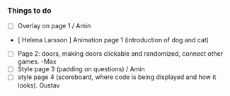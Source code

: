 ### Things to do

- [ ] Overlay on page 1 / Amin
- [ Helena Larsson ] Animation page 1 (introduction of dog and cat)
- [ ] Page 2: doors, making doors clickable and randomized, connect other games.  -Max
- [ ] Style page 3 (padding on questions) / Amin
- [ ] style page 4 (scoreboard, where code is being displayed and how it looks). Gustav
